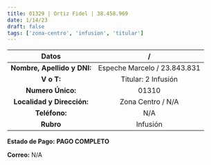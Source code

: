 ```yaml
---
title: 01329 | Ortiz Fidel | 38.458.969
date: 1/14/23
draft: false
tags: ['zona-centro', 'infusion', 'titular']
---
```


|          **Datos**          |               /              |
|:---------------------------:|:----------------------------:|
| **Nombre, Apellido y DNI:** | Espeche Marcelo / 23.843.831 |
|          **V o T:**         |      Titular: 2 Infusión     |
|      **Numero Único:**      |             01310            |
|  **Localidad y Dirección:** |       Zona Centro / N/A      |
|        **Teléfono:**        |              N/A             |
|          **Rubro**          |           Infusión           |

**Estado de Pago:** **PAGO COMPLETO**

**Correo:** N/A
